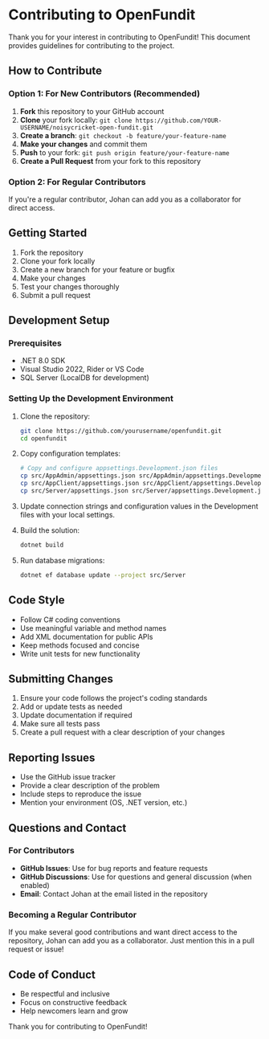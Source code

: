 # Contributing to OpenFundit

Thank you for your interest in contributing to OpenFundit! This document provides guidelines for contributing to the project.

## How to Contribute

### Option 1: For New Contributors (Recommended)
1. **Fork** this repository to your GitHub account
2. **Clone** your fork locally: `git clone https://github.com/YOUR-USERNAME/noisycricket-open-fundit.git`
3. **Create a branch**: `git checkout -b feature/your-feature-name`
4. **Make your changes** and commit them
5. **Push** to your fork: `git push origin feature/your-feature-name`
6. **Create a Pull Request** from your fork to this repository

### Option 2: For Regular Contributors
If you're a regular contributor, Johan can add you as a collaborator for direct access.

## Getting Started

1. Fork the repository
2. Clone your fork locally
3. Create a new branch for your feature or bugfix
4. Make your changes
5. Test your changes thoroughly
6. Submit a pull request

## Development Setup

### Prerequisites

- .NET 8.0 SDK
- Visual Studio 2022, Rider or VS Code
- SQL Server (LocalDB for development)

### Setting Up the Development Environment

1. Clone the repository:
   ```bash
   git clone https://github.com/yourusername/openfundit.git
   cd openfundit
   ```

2. Copy configuration templates:
   ```bash
   # Copy and configure appsettings.Development.json files
   cp src/AppAdmin/appsettings.json src/AppAdmin/appsettings.Development.json
   cp src/AppClient/appsettings.json src/AppClient/appsettings.Development.json
   cp src/Server/appsettings.json src/Server/appsettings.Development.json
   ```

3. Update connection strings and configuration values in the Development files with your local settings.

4. Build the solution:
   ```bash
   dotnet build
   ```

5. Run database migrations:
   ```bash
   dotnet ef database update --project src/Server
   ```

## Code Style

- Follow C# coding conventions
- Use meaningful variable and method names
- Add XML documentation for public APIs
- Keep methods focused and concise
- Write unit tests for new functionality

## Submitting Changes

1. Ensure your code follows the project's coding standards
2. Add or update tests as needed
3. Update documentation if required
4. Make sure all tests pass
5. Create a pull request with a clear description of your changes

## Reporting Issues

- Use the GitHub issue tracker
- Provide a clear description of the problem
- Include steps to reproduce the issue
- Mention your environment (OS, .NET version, etc.)

## Questions and Contact

### For Contributors
- **GitHub Issues**: Use for bug reports and feature requests
- **GitHub Discussions**: Use for questions and general discussion (when enabled)
- **Email**: Contact Johan at the email listed in the repository

### Becoming a Regular Contributor
If you make several good contributions and want direct access to the repository, Johan can add you as a collaborator. Just mention this in a pull request or issue!

## Code of Conduct

- Be respectful and inclusive
- Focus on constructive feedback
- Help newcomers learn and grow

Thank you for contributing to OpenFundit!
